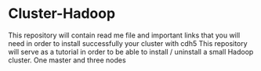 # Cluster-Hadoop
This repository will contain read me file and important links that you will need in order to install successfully your cluster with cdh5
This repository will serve as a tutorial in order to be able to install / uninstall a small Hadoop cluster.
One master and three nodes
